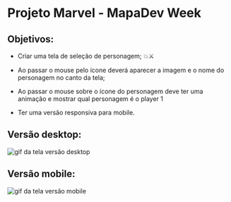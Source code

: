# Projeto Marvel - MapaDev Week

## Objetivos:
- Criar uma tela de seleção de personagem; 💥⚔

- Ao passar o mouse pelo ícone deverá aparecer a imagem e o nome do personagem no canto da tela;

- Ao passar o mouse sobre o ícone do personagem deve ter uma animação e mostrar qual personagem é o player 1

- Ter uma versão responsiva para mobile.

## Versão desktop:
![gif da tela versão desktop](./src/design/tela-desktop.gif)

## Versão mobile:
![gif da tela versão mobile](./src/design/tela-mobile.gif)